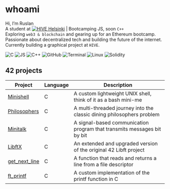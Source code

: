 # whoami
Hi, I’m Ruslan  
A student at [![HIVE Helsinki](https://img.shields.io/badge/HIVE_Helsinki-000000?style=flat&logo=42&logoColor=white)](https://www.hive.fi/en/) | Bootcamping JS, soon `C++`  
Exploring `web3 & blockchain` and gearing up for an Ethereum bootcamp.  
Passionate about decentralized tech and building the future of the internet.  
Currently building a graphical project at `HIVE`.

![C](https://skillicons.dev/icons?i=c) ![JS](https://skillicons.dev/icons?i=js) ![C++](https://skillicons.dev/icons?i=cpp) ![GitHub](https://skillicons.dev/icons?i=github) ![Terminal](https://skillicons.dev/icons?i=bash) ![Linux](https://skillicons.dev/icons?i=linux) ![Solidity](https://skillicons.dev/icons?i=solidity)

## 42 projects
| Project | Language | Description |
|---------|------|------------------|
| [Minishell](https://github.com/FPyMEHTAPIU/minishell) | C | A custom lightweight UNIX shell, think of it as a bash mini-me |
| [Philosophers](https://github.com/lnemenl/Philosophers) | C |  A multi-threaded journey into the classic dining philosophers problem |
| [Minitalk](https://github.com/lnemenl/Minitalk) | C |  A signal-based communication program that transmits messages bit by bit |
| [LibftX](https://github.com/lnemenl/LibftX) | C |  An extended and upgraded version of the original 42 Libft project |
| [get_next_line](https://github.com/lnemenl/get_next_line) | C |  A function that reads and returns a line from a file descriptor |
| [ft_printf](https://github.com/lnemenl/ft_printf) | C |  A custom implementation of the printf function in C |
